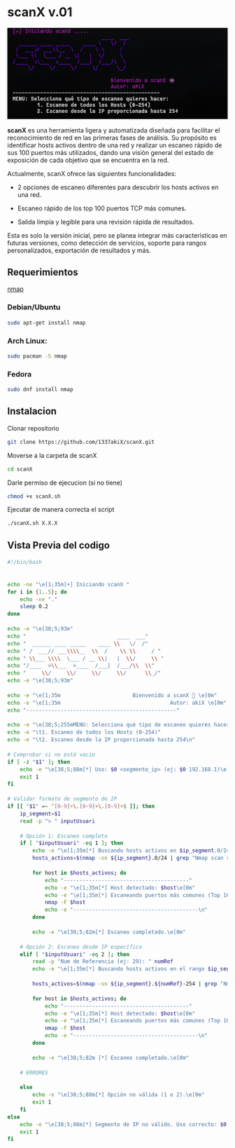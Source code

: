 # **scanX v.01**

![imagen scanX](https://github.com/1337akiX/scanX/blob/master/screenshot12.png)


**scanX** es una herramienta ligera y automatizada diseñada para facilitar el reconocimiento de red en las primeras fases de análisis. Su propósito es identificar hosts activos dentro de una red y realizar un escaneo rápido de sus 100 puertos más utilizados, dando una visión general del estado de exposición de cada objetivo que se encuentra en la red.

Actualmente, scanX ofrece las siguientes funcionalidades:

- 2 opciones de escaneo diferentes para descubrir los hosts activos en una red.

- Escaneo rápido de los top 100 puertos TCP más comunes.

- Salida limpia y legible para una revisión rápida de resultados.

Esta es solo la versión inicial, pero se planea integrar más características en futuras versiones, como detección de servicios, soporte para rangos personalizados, exportación de resultados y más.
## Requerimientos
[nmap](https://nmap.org/)

### Debian/Ubuntu
``` bash
sudo apt-get install nmap
```
### Arch Linux:
``` bash
sudo pacman -S nmap
```
### Fedora
``` bash
sudo dnf install nmap 
```

## Instalacion 
Clonar repositorio
``` bash
git clone https://github.com/1337akiX/scanX.git
```
Moverse a la carpeta de scanX
``` bash
cd scanX
```
Darle permiso de ejecucion (si no tiene)
``` bash
chmod +x scanX.sh
```
Ejecutar de manera correcta el script
``` bash
./scanX.sh X.X.X
```

## Vista Previa del codigo
```bash
#!/bin/bash


echo -ne "\e[1;35m[+] Iniciando scanX "
for i in {1..5}; do
    echo -ne "."
    sleep 0.2
done

echo -e "\e[38;5;93m"
echo "                             ____  ___"
echo "  ______ ____ _____    ____ \\   \/  /"
echo " /  ___// ___\\\\__  \\  /    \\ \\     / "
echo " \\___ \\\\  \___ / __ \\|   |  \\/     \\ "
echo "/____  >\\___  >____  /___|  /___/\\  \\"
echo "     \\/     \\/     \\/     \\/      \\_/"
echo -e "\e[38;5;93m"

echo -e "\e[1;35m  	                   	Bienvenido a scanX 👾 \e[0m"
echo -e "\e[1;35m       	            	       	Autor: akiX \e[0m"
echo "------------------------------------------------"

echo -e "\e[38;5;255mMENU: Selecciona qué tipo de escaneo quieres hacer:"
echo -e "\t1. Escaneo de todos los Hosts (0-254)"
echo -e "\t2. Escaneo desde la IP proporcionada hasta 254\n"

# Comprobar si no está vacío
if [ -z "$1" ]; then
    echo -e "\e[38;5;88m[*] Uso: $0 <segmento_ip> (ej: $0 192.168.1)\e[0m"
    exit 1
fi

# Validar formato de segmento de IP
if [[ "$1" =~ ^[0-9]+\.[0-9]+\.[0-9]+$ ]]; then
    ip_segment=$1
    read -p "> " inputUsuari

    # Opción 1: Escaneo completo
    if [ "$inputUsuari" -eq 1 ]; then
        echo -e "\e[1;35m[*] Buscando hosts activos en $ip_segment.0/24...\e[0m"
        hosts_activos=$(nmap -sn ${ip_segment}.0/24 | grep "Nmap scan report for" | grep -Eo '([0-9]{1,3}\.){3}[0-9]{1,3}')

        for host in $hosts_activos; do
            echo "----------------------------------------"
            echo -e "\e[1;35m[*] Host detectado: $host\e[0m"
            echo -e "\e[1;35m[*] Escaneando puertos más comunes (Top 100)...\e[0m"
            nmap -F $host
            echo -e "----------------------------------------\n"
        done

        echo -e "\e[38;5;82m[*] Escaneo completado.\e[0m"

    # Opción 2: Escaneo desde IP específica
    elif [ "$inputUsuari" -eq 2 ]; then
        read -p "Num de Referencia (ej: 29): " numRef
        echo -e "\e[1;35m[*] Buscando hosts activos en el rango $ip_segment.$numRef-254...\e[0m"

        hosts_activos=$(nmap -sn ${ip_segment}.${numRef}-254 | grep "Nmap scan report for" | grep -Eo '([0-9]{1,3}\.){3}[0-9]{1,3}')

        for host in $hosts_activos; do
            echo "----------------------------------------"
            echo -e "\e[1;35m[*] Host detectado: $host\e[0m"
            echo -e "\e[1;35m[*] Escaneando puertos más comunes (Top 100)...\e[0m"
            nmap -F $host
            echo -e "----------------------------------------\n"
        done

        echo -e "\e[38;5;82m [*] Escaneo completado.\e[0m"

    # ERRORES

    else
        echo -e "\e[38;5;88m[*] Opción no válida (1 o 2).\e[0m"
        exit 1
    fi
else
    echo -e "\e[38;5;88m[*] Segmento de IP no válido. Uso correcto: $0 X.X.X\e[0m"
    exit 1
fi
```
